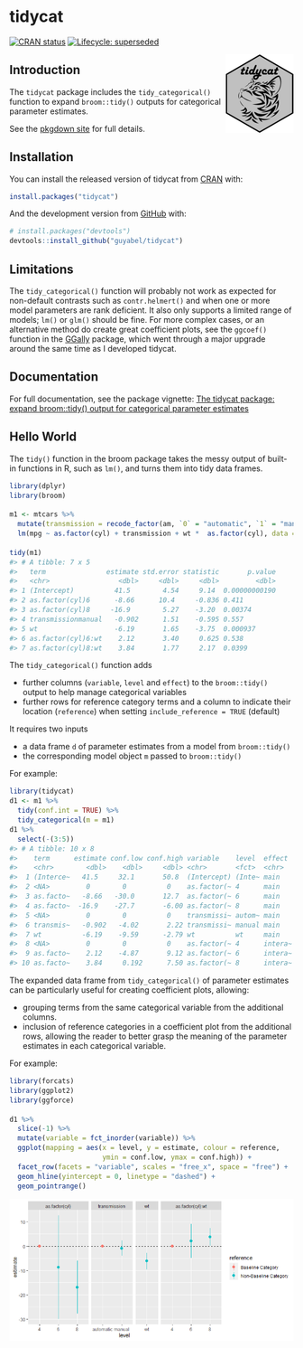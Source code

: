 
<!-- README.md is generated from README.Rmd. Please edit that file -->

# tidycat

<!-- badges: start -->

[![CRAN
status](https://www.r-pkg.org/badges/version/tidycat)](https://CRAN.R-project.org/package=tidycat)
[![Lifecycle:
superseded](https://img.shields.io/badge/lifecycle-superseded-blue.svg)](https://lifecycle.r-lib.org/articles/stages.html#superseded)
<!-- badges: end -->

<img src='./man/figures/logo.png' align="right" height="139" />

## Introduction

The `tidycat` package includes the `tidy_categorical()` function to
expand `broom::tidy()` outputs for categorical parameter estimates.

See the [pkgdown site](http://guyabel.github.io/tidycat/) for full details.

## Installation

You can install the released version of tidycat from
[CRAN](https://CRAN.R-project.org) with:

``` r
install.packages("tidycat")
```

And the development version from [GitHub](https://github.com/) with:

``` r
# install.packages("devtools")
devtools::install_github("guyabel/tidycat")
```

## Limitations

The `tidy_categorical()` function will probably not work as expected for
non-default contrasts such as `contr.helmert()` and when one or more
model parameters are rank deficient. It also only supports a limited
range of models; `lm()` or `glm()` should be fine. For more complex
cases, or an alternative method do create great coefficient plots, see
the `ggcoef()` function in the
[GGally](https://ggobi.github.io/ggally/reference/ggcoef_model.html)
package, which went through a major upgrade around the same time as I
developed tidycat.

## Documentation

For full documentation, see the package vignette: [The tidycat package:
expand broom::tidy() output for categorical parameter
estimates](https://guyabel.github.io/tidycat/articles/intro.html)

## Hello World

The `tidy()` function in the broom package takes the messy output of
built-in functions in R, such as `lm()`, and turns them into tidy data
frames.

``` r
library(dplyr)
library(broom)

m1 <- mtcars %>%
  mutate(transmission = recode_factor(am, `0` = "automatic", `1` = "manual")) %>%
  lm(mpg ~ as.factor(cyl) + transmission + wt *  as.factor(cyl), data = .)

tidy(m1)
#> # A tibble: 7 x 5
#>   term               estimate std.error statistic       p.value
#>   <chr>                 <dbl>     <dbl>     <dbl>         <dbl>
#> 1 (Intercept)          41.5        4.54     9.14  0.00000000190
#> 2 as.factor(cyl)6      -8.66      10.4     -0.836 0.411        
#> 3 as.factor(cyl)8     -16.9        5.27    -3.20  0.00374      
#> 4 transmissionmanual   -0.902      1.51    -0.595 0.557        
#> 5 wt                   -6.19       1.65    -3.75  0.000937     
#> 6 as.factor(cyl)6:wt    2.12       3.40     0.625 0.538        
#> 7 as.factor(cyl)8:wt    3.84       1.77     2.17  0.0399
```

The `tidy_categorical()` function adds

-   further columns (`variable`, `level` and `effect`) to the
    `broom::tidy()` output to help manage categorical variables
-   further rows for reference category terms and a column to indicate
    their location (`reference`) when setting `include_reference = TRUE`
    (default)

It requires two inputs

-   a data frame `d` of parameter estimates from a model from
    `broom::tidy()`
-   the corresponding model object `m` passed to `broom::tidy()`

For example:

``` r
library(tidycat)
d1 <- m1 %>%
  tidy(conf.int = TRUE) %>%
  tidy_categorical(m = m1)
d1 %>%
  select(-(3:5))
#> # A tibble: 10 x 8
#>    term      estimate conf.low conf.high variable    level  effect  reference   
#>    <chr>        <dbl>    <dbl>     <dbl> <chr>       <fct>  <chr>   <chr>       
#>  1 (Interce~   41.5     32.1       50.8  (Intercept) (Inte~ main    Non-Baselin~
#>  2 <NA>         0        0          0    as.factor(~ 4      main    Baseline Ca~
#>  3 as.facto~   -8.66   -30.0       12.7  as.factor(~ 6      main    Non-Baselin~
#>  4 as.facto~  -16.9    -27.7       -6.00 as.factor(~ 8      main    Non-Baselin~
#>  5 <NA>         0        0          0    transmissi~ autom~ main    Baseline Ca~
#>  6 transmis~   -0.902   -4.02       2.22 transmissi~ manual main    Non-Baselin~
#>  7 wt          -6.19    -9.59      -2.79 wt          wt     main    Non-Baselin~
#>  8 <NA>         0        0          0    as.factor(~ 4      intera~ Baseline Ca~
#>  9 as.facto~    2.12    -4.87       9.12 as.factor(~ 6      intera~ Non-Baselin~
#> 10 as.facto~    3.84     0.192      7.50 as.factor(~ 8      intera~ Non-Baselin~
```

The expanded data frame from `tidy_categorical()` of parameter estimates
can be particularly useful for creating coefficient plots, allowing:

-   grouping terms from the same categorical variable from the
    additional columns.
-   inclusion of reference categories in a coefficient plot from the
    additional rows, allowing the reader to better grasp the meaning of
    the parameter estimates in each categorical variable.

For example:

``` r
library(forcats)
library(ggplot2)
library(ggforce)

d1 %>%
  slice(-1) %>%
  mutate(variable = fct_inorder(variable)) %>%
  ggplot(mapping = aes(x = level, y = estimate, colour = reference,
                       ymin = conf.low, ymax = conf.high)) +
  facet_row(facets = "variable", scales = "free_x", space = "free") +
  geom_hline(yintercept = 0, linetype = "dashed") +
  geom_pointrange()
```

![](https://raw.githubusercontent.com/guyabel/tidycat/master/README-files/unnamed-chunk-4-1.png)<!-- -->
